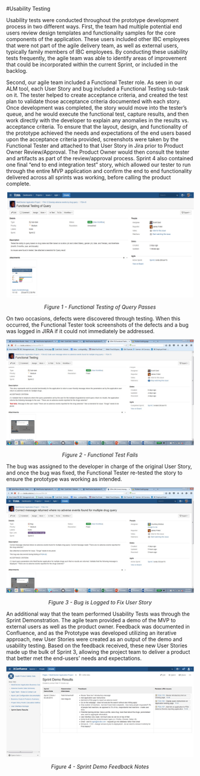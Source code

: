 #Usability Testing

Usability tests were conducted throughout the prototype development process in two different ways. First, the team had multiple potential end users review design templates and functionality samples for the core components of the application. These users included other IBC employees that were not part of the agile delivery team, as well as external users, typically family members of IBC employees. By conducting these usability tests frequently, the agile team was able to identify areas of improvement that could be incorporated within the current Sprint, or included in the backlog.

Second, our agile team included a Functional Tester role. As seen in our ALM tool, each User Story and bug included a Functional Testing sub-task on it. The tester helped to create acceptance criteria, and created the test plan to validate those acceptance criteria documented with each story. Once development was completed, the story would move into the tester’s queue, and he would execute the functional test, capture results, and then work directly with the developer to explain any anomalies in the results vs. acceptance criteria. To ensure that the layout, design, and functionality of the prototype achieved the needs and expectations of the end users based upon the acceptance criteria provided, screenshots were taken by the Functional Tester and attached to that User Story in Jira prior to Product Owner Review/Approval. The Product Owner would then consult the tester and artifacts as part of the review/approval process. Sprint 4 also contained one final “end to end integration test” story, which allowed our tester to run through the entire MVP application and confirm the end to end functionality delivered across all sprints was working, before calling the product complete.

![Functional Testing of Query](https://github.com/IBCDBS/medchecker/blob/master/testing/assets/FunctionalTestingofQuery.jpg)
<center><i>Figure 1 - Functional Testing of Query Passes</i></center>

On two occasions, defects were discovered through testing. When this occurred, the Functional Tester took screenshots of the defects and a bug was logged in JIRA if it could not immediately be addressed.

![Functional Test Fails](https://github.com/IBCDBS/medchecker/blob/master/testing/assets/FunctionalTestFails.jpg)
<center><i>Figure 2 - Functional Test Fails</i></center>


The bug was assigned to the developer in charge of the original User Story, and once the bug was fixed, the Functional Tester re-tested the story to ensure the prototype was working as intended.

![Bug Logged](https://github.com/IBCDBS/medchecker/blob/master/testing/assets/BugLogged.jpg)
<center><i>Figure 3 - Bug is Logged to Fix User Story</i></center>

An additional way that the team performed Usability Tests was through the Sprint Demonstration. The agile team provided a demo of the MVP to external users as well as the product owner. Feedback was documented in Confluence, and as the Prototype was developed utilizing an iterative approach, new User Stories were created as an output of the demo and usability testing. Based on the feedback received, these new User Stories made up the bulk of Sprint 3, allowing the project team to deliver a product that better met the end-users’ needs and expectations.

![Sprint Demo Feedback Notes](https://github.com/IBCDBS/medchecker/blob/master/agile_project_docs/Sprint2/Sprint2DemoResults.jpg)
<center><i>Figure 4 - Sprint Demo Feedback Notes</i></center>
